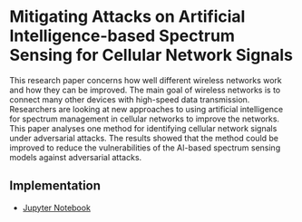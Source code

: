 # Mitigating Attacks on Artificial Intelligence-based Spectrum Sensing for Cellular Network Signals

This research paper concerns how well different wireless networks work and how they can be improved. The main goal of wireless networks is to connect many other devices with high-speed data transmission. Researchers are looking at new approaches to using artificial intelligence for spectrum management in cellular networks to improve the networks. This paper analyses one method for identifying cellular network signals under adversarial attacks. The results showed that the method could be improved to reduce the vulnerabilities of the AI-based spectrum sensing models against adversarial attacks.


## Implementation
- [Jupyter Notebook](https://github.com/ocatak/6g-channel-estimation-dataset/blob/main/Channel_Estimation_Attacks_Github.ipynb)
